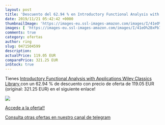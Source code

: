 ```yaml
---
layout: post
title: 'Descuento del 62.94 % en Introductory Functional Analysis with Ap'
date: 2019/11/21 05:42:42 +0000
thumbnailImage: 'https://images-eu.ssl-images-amazon.com/images/I/41eO%2BxPb7mL._SL200_.jpg'
images: [ 'https://images-eu.ssl-images-amazon.com/images/I/41eO%2BxPb7mL._SL200_.jpg' ]
comments: true
category: ofertas
author: ring
slug: 0471504599
description:
actualPrice: 119.05 EUR
comparePrice: 321.25 EUR
inStock: true
---
```


Tienes [Introductory Functional Analysis with Applications  Wiley Classics Library ](https://www.amazon.com/dp/0471504599/?tag=redken08-20) con un 62.94 % de descuento con precio de oferta de 119.05 EUR (original: 321.25 EUR) en el siguiente enlace!

[![](https://images-eu.ssl-images-amazon.com/images/I/41eO%2BxPb7mL._SL200_.jpg)](https://www.amazon.com/dp/0471504599/?tag=redken08-20)

[Accede a la oferta!!](https://www.amazon.com/dp/0471504599/?tag=redken08-20)

[Consulta otras ofertas en nuestro canal de telegram](https://t.me/s/ofertas25)
